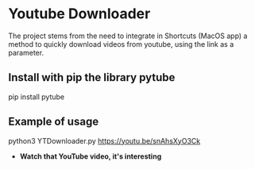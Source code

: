# Youtube Downloader
The project stems from the need to integrate in Shortcuts (MacOS app) a method to quickly download videos from youtube, using the link as a parameter.

## Install with pip the library pytube
pip install pytube

## Example of usage 
python3 YTDownloader.py https://youtu.be/snAhsXyO3Ck
- **Watch that YouTube video, it's interesting**
